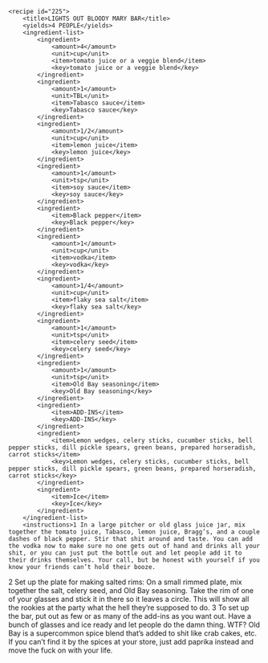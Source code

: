 <?xml version="1.0" encoding="UTF-8"?>
<!DOCTYPE gourmetDoc>
<gourmetDoc>

	<recipe id="225">
		<title>LIGHTS OUT BLOODY MARY BAR</title>
		<yields>4 PEOPLE</yields>
		<ingredient-list>
			<ingredient>
				<amount>4</amount>
				<unit>cup</unit>
				<item>tomato juice or a veggie blend</item>
				<key>tomato juice or a veggie blend</key>
			</ingredient>
			<ingredient>
				<amount>1</amount>
				<unit>TBL</unit>
				<item>Tabasco sauce</item>
				<key>Tabasco sauce</key>
			</ingredient>
			<ingredient>
				<amount>1/2</amount>
				<unit>cup</unit>
				<item>lemon juice</item>
				<key>lemon juice</key>
			</ingredient>
			<ingredient>
				<amount>1</amount>
				<unit>tsp</unit>
				<item>soy sauce</item>
				<key>soy sauce</key>
			</ingredient>
			<ingredient>
				<item>Black pepper</item>
				<key>Black pepper</key>
			</ingredient>
			<ingredient>
				<amount>1</amount>
				<unit>cup</unit>
				<item>vodka</item>
				<key>vodka</key>
			</ingredient>
			<ingredient>
				<amount>1/4</amount>
				<unit>cup</unit>
				<item>flaky sea salt</item>
				<key>flaky sea salt</key>
			</ingredient>
			<ingredient>
				<amount>1</amount>
				<unit>tsp</unit>
				<item>celery seed</item>
				<key>celery seed</key>
			</ingredient>
			<ingredient>
				<amount>1</amount>
				<unit>tsp</unit>
				<item>Old Bay seasoning</item>
				<key>Old Bay seasoning</key>
			</ingredient>
			<ingredient>
				<item>ADD-INS</item>
				<key>ADD-INS</key>
			</ingredient>
			<ingredient>
				<item>Lemon wedges, celery sticks, cucumber sticks, bell pepper sticks, dill pickle spears, green beans, prepared horseradish, carrot sticks</item>
				<key>Lemon wedges, celery sticks, cucumber sticks, bell pepper sticks, dill pickle spears, green beans, prepared horseradish, carrot sticks</key>
			</ingredient>
			<ingredient>
				<item>Ice</item>
				<key>Ice</key>
			</ingredient>
		</ingredient-list>
		<instructions>1 In a large pitcher or old glass juice jar, mix together the tomato juice, Tabasco, lemon juice, Bragg’s, and a couple dashes of black pepper. Stir that shit around and taste. You can add the vodka now to make sure no one gets out of hand and drinks all your shit, or you can just put the bottle out and let people add it to their drinks themselves. Your call, but be honest with yourself if you know your friends can’t hold their booze.
2 Set up the plate for making salted rims: On a small rimmed plate, mix together the salt, celery seed, and Old Bay seasoning. Take the rim of one of your glasses and stick it in there so it leaves a circle. This will show all the rookies at the party what the hell they’re supposed to do.
3 To set up the bar, put out as few or as many of the add-ins as you want out. Have a bunch of glasses and ice ready and let people do the damn thing.
WTF?
Old Bay is a supercommon spice blend that’s added to shit like crab cakes, etc. If you can’t find it by the spices at your store, just add paprika instead and move the fuck on with your life.</instructions>
	</recipe>
	
</gourmetDoc>